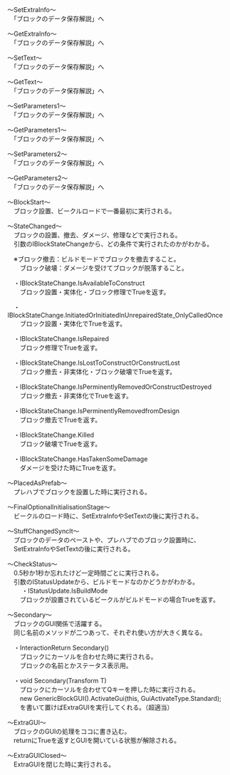 ～SetExtraInfo～  
　「ブロックのデータ保存解説」へ  

～GetExtraInfo～  
　「ブロックのデータ保存解説」へ  

～SetText～  
　「ブロックのデータ保存解説」へ  

～GetText～  
　「ブロックのデータ保存解説」へ  

～SetParameters1～  
　「ブロックのデータ保存解説」へ  

～GetParameters1～  
　「ブロックのデータ保存解説」へ  

～SetParameters2～  
　「ブロックのデータ保存解説」へ  

～GetParameters2～  
　「ブロックのデータ保存解説」へ  

～BlockStart～  
　ブロック設置、ビークルロードで一番最初に実行される。  

～StateChanged～  
　ブロックの設置、撤去、ダメージ、修理などで実行される。  
　引数のIBlockStateChangeから、どの条件で実行されたのかがわかる。  

　※ブロック撤去：ビルドモードでブロックを撤去すること。  
　　ブロック破壊：ダメージを受けてブロックが脱落すること。  

　・IBlockStateChange.IsAvailableToConstruct  
　　ブロック設置・実体化・ブロック修理でTrueを返す。  

　・IBlockStateChange.InitiatedOrInitiatedInUnrepairedState_OnlyCalledOnce  
　　ブロック設置・実体化でTrueを返す。  

　・IBlockStateChange.IsRepaired  
　　ブロック修理でTrueを返す。  

　・IBlockStateChange.IsLostToConstructOrConstructLost  
　　ブロック撤去・非実体化・ブロック破壊でTrueを返す。  

　・IBlockStateChange.IsPerminentlyRemovedOrConstructDestroyed  
　　ブロック撤去・非実体化でTrueを返す。  

　・IBlockStateChange.IsPerminentlyRemovedfromDesign  
　　ブロック撤去でTrueを返す。  

　・IBlockStateChange.Killed  
　　ブロック破壊でTrueを返す。  

　・IBlockStateChange.HasTakenSomeDamage  
　　ダメージを受けた時にTrueを返す。  

～PlacedAsPrefab～  
　プレハブでブロックを設置した時に実行される。  

～FinalOptionalInitialisationStage～  
　ビークルのロード時に、SetExtraInfoやSetTextの後に実行される。  

～StuffChangedSyncIt～  
　ブロックのデータのペーストや、プレハブでのブロック設置時に、  
　SetExtraInfoやSetTextの後に実行される。  

～CheckStatus～  
　0.5秒か1秒か忘れたけど一定時間ごとに実行される。  
　引数のIStatusUpdateから、ビルドモードなのかどうかがわかる。  
　
　・IStatusUpdate.IsBuildMode  
　　ブロックが設置されているビークルがビルドモードの場合Trueを返す。  

～Secondary～  
　ブロックのGUI関係で活躍する。  
　同じ名前のメソッドが二つあって、それぞれ使い方が大きく異なる。  

　・InteractionReturn Secondary()  
　　ブロックにカーソルを合わせた時に実行される。  
　　ブロックの名前とかステータス表示用。  

　・void Secondary(Transform T)  
　　ブロックにカーソルを合わせてQキーを押した時に実行される。  
　　new GenericBlockGUI().ActivateGui(this, GuiActivateType.Standard);  
　　を書いて置けばExtraGUIを実行してくれる。（超適当）  

～ExtraGUI～  
　ブロックのGUIの処理をココに書き込む。  
　returnにTrueを返すとGUIを開いている状態が解除される。  

～ExtraGUIClosed～  
　ExtraGUIを閉じた時に実行される。  


